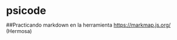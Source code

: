 # psicode
##Practicando markdown en la herramienta https://markmap.js.org/ (Hermosa)
<!DOCTYPE html>
<html>
<head>
<meta charset="UTF-8">
<meta name="viewport" content="width=device-width, initial-scale=1.0">
<meta http-equiv="X-UA-Compatible" content="ie=edge">
<title>Markmap</title>
<style>
* {
  margin: 0;
  padding: 0;
}
#mindmap {
  display: block;
  width: 100vw;
  height: 100vh;
}
</style>
<link rel="stylesheet" href="https://cdn.jsdelivr.net/npm/markmap-toolbar@0.17.0/dist/style.css">
</head>
<body>
<svg id="mindmap"></svg>
<script src="https://cdn.jsdelivr.net/npm/d3@7.8.5/dist/d3.min.js"></script><script src="https://cdn.jsdelivr.net/npm/markmap-view@0.17.0/dist/browser/index.js"></script><script src="https://cdn.jsdelivr.net/npm/markmap-toolbar@0.17.0/dist/index.js"></script><script>(()=>{setTimeout(()=>{const{markmap:q,mm:v}=window,j=new q.Toolbar;j.attach(v);const we=j.render();we.setAttribute("style","position:absolute;bottom:20px;right:20px"),document.body.append(we)})})()</script><script>((f,d,h,u)=>{const g=f();window.mm=g.Markmap.create("svg#mindmap",(d||g.deriveOptions)(u),h)})(()=>window.markmap,null,{"content":"Proyecto: Gestión Integral de Recursos Humanos - LightU","children":[{"content":"\n<p data-lines=\"5,6\"><strong>Contrataciones y Selección:</strong></p>","children":[{"content":"<strong>Candidatos</strong>","children":[{"content":"CVs","children":[],"payload":{"lines":"7,8"}},{"content":"Cartas de Presentación","children":[],"payload":{"lines":"8,9"}},{"content":"Evaluaciones","children":[],"payload":{"lines":"9,10"}}],"payload":{"lines":"6,10"}},{"content":"<strong>Ofertas de Empleo</strong>","children":[{"content":"Descripciones de Puesto","children":[],"payload":{"lines":"11,12"}},{"content":"Anuncios de Vacantes","children":[],"payload":{"lines":"12,13"}}],"payload":{"lines":"10,13"}},{"content":"<strong>Entrevistas</strong>","children":[{"content":"Calendarios de Entrevistas","children":[],"payload":{"lines":"14,15"}},{"content":"Feedback de Entrevistas","children":[],"payload":{"lines":"15,16"}}],"payload":{"lines":"13,16"}},{"content":"<strong>Contratos</strong>","children":[{"content":"Documentos de Contrato de Trabajo","children":[],"payload":{"lines":"17,19"}}],"payload":{"lines":"16,19"}}],"payload":{"lines":"5,19"}},{"content":"\n<p data-lines=\"19,20\"><strong>Administración de Personal:</strong></p>","children":[{"content":"<strong>Expedientes de Empleados</strong>","children":[{"content":"Datos Personales","children":[],"payload":{"lines":"21,22"}},{"content":"Historial Laboral","children":[],"payload":{"lines":"22,23"}},{"content":"Evaluaciones de Desempeño","children":[],"payload":{"lines":"23,24"}}],"payload":{"lines":"20,24"}},{"content":"<strong>Nóminas y Compensaciones</strong>","children":[{"content":"Salarios","children":[],"payload":{"lines":"25,26"}},{"content":"Bonos","children":[],"payload":{"lines":"26,27"}},{"content":"Beneficios","children":[],"payload":{"lines":"27,28"}}],"payload":{"lines":"24,28"}},{"content":"<strong>Ausencias y Permisos</strong>","children":[{"content":"Solicitudes de Vacaciones","children":[],"payload":{"lines":"29,30"}},{"content":"Bajas por Enfermedad","children":[],"payload":{"lines":"30,31"}},{"content":"Permisos Especiales","children":[],"payload":{"lines":"31,32"}}],"payload":{"lines":"28,32"}},{"content":"<strong>Horarios de Trabajo</strong>","children":[{"content":"Turnos","children":[],"payload":{"lines":"33,34"}},{"content":"Hojas de Tiempo","children":[],"payload":{"lines":"34,35"}},{"content":"Registros de Asistencia","children":[],"payload":{"lines":"35,37"}}],"payload":{"lines":"32,37"}}],"payload":{"lines":"19,37"}},{"content":"\n<p data-lines=\"37,38\"><strong>Formación y Desarrollo:</strong></p>","children":[{"content":"<strong>Planes de Formación</strong>","children":[{"content":"Programas de Capacitación","children":[],"payload":{"lines":"39,40"}},{"content":"Calendarios de Cursos","children":[],"payload":{"lines":"40,41"}}],"payload":{"lines":"38,41"}},{"content":"<strong>Evaluaciones de Formación</strong>","children":[{"content":"Feedback de Formación","children":[],"payload":{"lines":"42,43"}},{"content":"Informes de Efectividad","children":[],"payload":{"lines":"43,44"}}],"payload":{"lines":"41,44"}},{"content":"<strong>Desarrollo Profesional</strong>","children":[{"content":"Planes de Carrera","children":[],"payload":{"lines":"45,46"}},{"content":"Mentorías Internas","children":[],"payload":{"lines":"46,47"}},{"content":"Coaching","children":[],"payload":{"lines":"47,49"}}],"payload":{"lines":"44,49"}}],"payload":{"lines":"37,49"}},{"content":"\n<p data-lines=\"49,50\"><strong>Relaciones Laborales:</strong></p>","children":[{"content":"<strong>Comunicados Internos</strong>","children":[{"content":"Notificaciones","children":[],"payload":{"lines":"51,52"}},{"content":"Boletines Informativos","children":[],"payload":{"lines":"52,53"}}],"payload":{"lines":"50,53"}},{"content":"<strong>Encuestas de Satisfacción</strong>","children":[{"content":"Resultados de Encuestas","children":[],"payload":{"lines":"54,55"}},{"content":"Análisis de Satisfacción","children":[],"payload":{"lines":"55,56"}}],"payload":{"lines":"53,56"}},{"content":"<strong>Comités y Reuniones</strong>","children":[{"content":"Actas de Reuniones","children":[],"payload":{"lines":"57,58"}},{"content":"Agendas","children":[],"payload":{"lines":"58,59"}},{"content":"Acuerdos","children":[],"payload":{"lines":"59,60"}}],"payload":{"lines":"56,60"}},{"content":"<strong>Reglamentos y Políticas</strong>","children":[{"content":"Manual del Empleado","children":[],"payload":{"lines":"61,62"}},{"content":"Códigos de Conducta","children":[],"payload":{"lines":"62,64"}}],"payload":{"lines":"60,64"}}],"payload":{"lines":"49,64"}},{"content":"\n<p data-lines=\"64,65\"><strong>Cumplimiento Legal:</strong></p>","children":[{"content":"<strong>Regulaciones y Leyes</strong>","children":[{"content":"Documentación Relevante","children":[],"payload":{"lines":"66,67"}}],"payload":{"lines":"65,67"}},{"content":"<strong>Auditorías Internas y Externas</strong>","children":[{"content":"Informes de Auditoría","children":[],"payload":{"lines":"68,69"}},{"content":"Resultados de Auditoría","children":[],"payload":{"lines":"69,70"}}],"payload":{"lines":"67,70"}},{"content":"<strong>Seguridad y Salud Laboral</strong>","children":[{"content":"Informes de Incidentes","children":[],"payload":{"lines":"71,72"}},{"content":"Políticas de Seguridad","children":[],"payload":{"lines":"72,74"}}],"payload":{"lines":"70,74"}}],"payload":{"lines":"64,74"}},{"content":"\n<p data-lines=\"74,75\"><strong>Proyectos y Estrategias:</strong></p>","children":[{"content":"<strong>Planes Estratégicos de RRHH</strong>","children":[{"content":"Objetivos","children":[],"payload":{"lines":"76,77"}},{"content":"Metas","children":[],"payload":{"lines":"77,78"}},{"content":"Indicadores de Rendimiento","children":[],"payload":{"lines":"78,79"}}],"payload":{"lines":"75,79"}},{"content":"<strong>Proyectos Especiales</strong>","children":[{"content":"Descripciones de Proyectos","children":[],"payload":{"lines":"80,81"}},{"content":"Cronogramas","children":[],"payload":{"lines":"81,82"}},{"content":"Informes de Progreso","children":[],"payload":{"lines":"82,83"}}],"payload":{"lines":"79,83"}},{"content":"<strong>Análisis y Estadísticas</strong>","children":[{"content":"Informes de Métricas","children":[],"payload":{"lines":"84,85"}},{"content":"Estudios Comparativos","children":[],"payload":{"lines":"85,87"}}],"payload":{"lines":"83,87"}}],"payload":{"lines":"74,87"}},{"content":"\n<p data-lines=\"87,88\"><strong>Comunicación y Colaboración:</strong></p>","children":[{"content":"<strong>Colaboración con Otros Departamentos</strong>","children":[{"content":"Proyectos Interdepartamentales","children":[],"payload":{"lines":"89,90"}},{"content":"Comunicaciones Internas","children":[],"payload":{"lines":"90,91"}}],"payload":{"lines":"88,91"}},{"content":"<strong>Proveedores de Servicios</strong>","children":[{"content":"Contratos con Proveedores","children":[],"payload":{"lines":"92,93"}},{"content":"Evaluaciones de Proveedores","children":[],"payload":{"lines":"93,94"}}],"payload":{"lines":"91,94"}},{"content":"<strong>Eventos y Actividades</strong>","children":[{"content":"Planificación de Eventos","children":[],"payload":{"lines":"95,96"}},{"content":"Registro de Participación","children":[],"payload":{"lines":"96,98"}}],"payload":{"lines":"94,98"}}],"payload":{"lines":"87,98"}}],"payload":{"lines":"3,4"}},{})</script>
</body>
</html>
